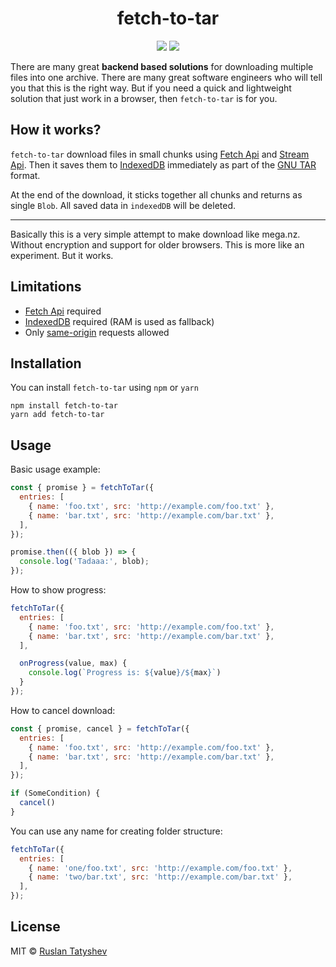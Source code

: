 <h1 align="center">fetch-to-tar</h1>

<p align="center">
  <img src="https://img.shields.io/github/license/tatyshev/fetch-to-tar.svg"/>
  <img src="https://img.shields.io/npm/v/fetch-to-tar.svg"/>
</p>

There are many great <strong>backend based solutions</strong> for downloading multiple files into one archive.
There are many great software engineers who will tell you that this is the right way. But if you need a quick and
lightweight solution that just work in a browser, then `fetch-to-tar` is for you.

## How it works?
`fetch-to-tar` download files in small chunks using [Fetch Api](https://developer.mozilla.org/en-US/docs/Web/API/Streams_API)
and [Stream Api](https://developer.mozilla.org/en-US/docs/Web/API/Streams_API).
Then it saves them to [IndexedDB](https://developer.mozilla.org/en-US/docs/Web/API/IndexedDB_API)
immediately as part of the [GNU TAR](https://www.gnu.org/software/tar/manual/html_node/Standard.html) format.

At the end of the download, it sticks together all chunks and returns as single `Blob`. All saved data in `indexedDB` will be deleted.

<hr>

Basically this is a very simple attempt to make download like mega.nz.
Without encryption and support for older browsers. This is more like an experiment. But it works.

## Limitations

* [Fetch Api](https://developer.mozilla.org/en-US/docs/Web/API/Streams_API) required
* [IndexedDB](https://developer.mozilla.org/en-US/docs/Web/API/IndexedDB_API) required (RAM is used as fallback)
* Only [same-origin](https://en.wikipedia.org/wiki/Same-origin_policy) requests allowed

## Installation

You can install `fetch-to-tar` using `npm` or `yarn`

```
npm install fetch-to-tar
yarn add fetch-to-tar
```

## Usage

Basic usage example:

```js
const { promise } = fetchToTar({
  entries: [
    { name: 'foo.txt', src: 'http://example.com/foo.txt' },
    { name: 'bar.txt', src: 'http://example.com/bar.txt' },
  ],
});

promise.then(({ blob }) => {
  console.log('Tadaaa:', blob);
});
```

How to show progress:

```js
fetchToTar({
  entries: [
    { name: 'foo.txt', src: 'http://example.com/foo.txt' },
    { name: 'bar.txt', src: 'http://example.com/bar.txt' },
  ],

  onProgress(value, max) {
    console.log(`Progress is: ${value}/${max}`)
  }
});
```

How to cancel download:

```js
const { promise, cancel } = fetchToTar({
  entries: [
    { name: 'foo.txt', src: 'http://example.com/foo.txt' },
    { name: 'bar.txt', src: 'http://example.com/bar.txt' },
  ],
});

if (SomeCondition) {
  cancel()
}
```

You can use any name for creating folder structure:

```js
fetchToTar({
  entries: [
    { name: 'one/foo.txt', src: 'http://example.com/foo.txt' },
    { name: 'two/bar.txt', src: 'http://example.com/bar.txt' },
  ],
});
```

## License

MIT © [Ruslan Tatyshev](http://github.com/tatyshev)
